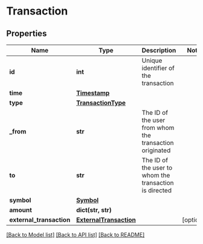 # Transaction

## Properties
Name | Type | Description | Notes
------------ | ------------- | ------------- | -------------
**id** | **int** | Unique identifier of the transaction | 
**time** | [**Timestamp**](Timestamp.md) |  | 
**type** | [**TransactionType**](TransactionType.md) |  | 
**_from** | **str** | The ID of the user from whom the transaction originated | 
**to** | **str** | The ID of the user to whom the transaction is directed | 
**symbol** | [**Symbol**](Symbol.md) |  | 
**amount** | **dict(str, str)** |  | 
**external_transaction** | [**ExternalTransaction**](ExternalTransaction.md) |  | [optional] 

[[Back to Model list]](../README.md#documentation-for-models) [[Back to API list]](../README.md#documentation-for-api-endpoints) [[Back to README]](../README.md)


